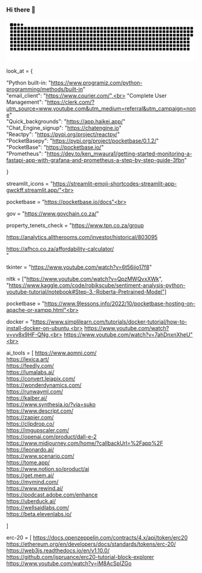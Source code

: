 <!-- 
[![MastHead]]
-->
### Hi there 👋

<!--
**jeanth20/jeanth20** is a ✨ _special_ ✨ repository because its `README.md` (this file) appears on your GitHub profile.
-->

![Snake animation](https://github.com/Sven-Bo/Sven-Bo/blob/output/github-contribution-grid-snake.svg)

<p>

look_at = {

"Python built-in: "https://www.programiz.com/python-programming/methods/built-in" <br>
"email_client": "https://www.courier.com/",<br>
"Complete User Management": "https://clerk.com/?utm_source=www.youtube.com&utm_medium=referral&utm_campaign=none" <br>
"Quick_backgrounds": "https://app.haikei.app/" <br>
"Chat_Engine_signup": "https://chatengine.io" <br>
"Reactpy": "https://pypi.org/project/reactpy/" <br>
"PocketBasepy": "https://pypi.org/project/pocketbase/0.1.2/" <br>
"PocketBase": "https://pocketbase.io/" <br>
"Prometheus": "https://dev.to/ken_mwaura1/getting-started-monitoring-a-fastapi-app-with-grafana-and-prometheus-a-step-by-step-guide-3fbn" <br>

}

streamlit_icons = "https://streamlit-emoji-shortcodes-streamlit-app-gwckff.streamlit.app/"<br>

pocketbase = "https://pocketbase.io/docs"<br>

gov = "https://www.govchain.co.za/" <br>

property_tenets_check = "https://www.tpn.co.za/group <br>

https://analytics.alltherooms.com/investor/historical/803095 <br>

https://afhco.co.za/affordability-calculator/ <br>"

tkinter = "https://www.youtube.com/watch?v=6t56ijo17f8"

nltk = ["https://www.youtube.com/watch?v=QpzMWQvxXWk", "https://www.kaggle.com/code/robikscube/sentiment-analysis-python-youtube-tutorial/notebook#Step-3.-Roberta-Pretrained-Model"]

pocketbase = "https://www.9lessons.info/2022/10/pocketbase-hosting-on-apache-or-xampp.html"<br>

docker = "https://www.simplilearn.com/tutorials/docker-tutorial/how-to-install-docker-on-ubuntu,<br>
          https://www.youtube.com/watch?v=vv8x9HF-QNg,<br>
          https://www.youtube.com/watch?v=7ahDnxnXheU"<br>


ai_tools = [
    https://www.aomni.com/ <br>
    https://lexica.art/ <br>
    https://feedly.com/ <br>
    https://lumalabs.ai/ <br>
    https://convert.leiapix.com/ <br>
    https://wonderdynamics.com/ <br>
    https://runwayml.com/ <br>
    https://kaiber.ai/ <br>
    https://www.synthesia.io/?via=suko <br>
    https://www.descript.com/ <br>
    https://zapier.com/ <br>
    https://clipdrop.co/ <br>
    https://imgupscaler.com/ <br>
    https://openai.com/product/dall-e-2 <br>
    https://www.midjourney.com/home/?callbackUrl=%2Fapp%2F <br>
    https://leonardo.ai/ <br>
    https://www.scenario.com/ <br>
    https://tome.app/ <br>
    https://www.notion.so/product/ai <br>
    https://get.mem.ai/ <br>
    https://mymind.com/ <br>
    https://www.rewind.ai/ <br>
    https://podcast.adobe.com/enhance <br>
    https://uberduck.ai/ <br>
    https://wellsaidlabs.com/ <br>
    https://beta.elevenlabs.io/ <br>

] 

erc-20 = [
    https://docs.openzeppelin.com/contracts/4.x/api/token/erc20 <br>
    https://ethereum.org/en/developers/docs/standards/tokens/erc-20/ <br>
    https://web3js.readthedocs.io/en/v1.10.0/ <br>
    https://github.com/jspruance/erc20-tutorial-block-explorer <br>
    https://www.youtube.com/watch?v=iM8AcSpIZGo <br>
</p>
